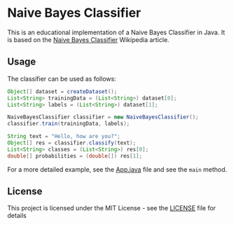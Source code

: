 # Naive Bayes Classifier

This is an educational implementation of a Naive Bayes Classifier in Java. It is based on the [Naive Bayes Classifier](https://en.wikipedia.org/wiki/Naive_Bayes_classifier) Wikipedia article.

## Usage

The classifier can be used as follows:

```java
Object[] dataset = createDataset();
List<String> trainingData = (List<String>) dataset[0];
List<String> labels = (List<String>) dataset[1];

NaiveBayesClassifier classifier = new NaiveBayesClassifier();
classifier.train(trainingData, labels);

String text = "Hello, how are you?";
Object[] res = classifier.classify(text);
List<String> classes = (List<String>) res[0];
double[] probabilities = (double[]) res[1];
```

For a more detailed example, see the [App.java](./src/main/java/org/smm/App.java) file and see the `main` method.

## License

This project is licensed under the MIT License - see the [LICENSE](./LICENSE) file for details

